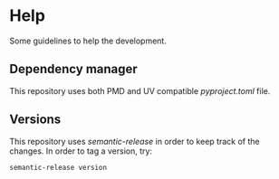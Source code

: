 # Help

Some guidelines to help the development.

## Dependency manager

This repository uses both PMD and UV compatible _pyproject.toml_ file.

## Versions

This repository uses _semantic-release_ in order to keep track 
of the changes. In order to tag a version, try:

```
semantic-release version
```